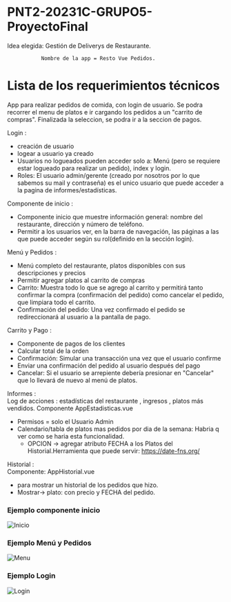 # PNT2-20231C-GRUPO5-ProyectoFinal
Idea elegida: Gestión de Deliverys de Restaurante.

               Nombre de la app = Resto Vue Pedidos.
              
# Lista de los requerimientos técnicos
App para realizar pedidos de comida, con login de usuario. 
Se podra recorrer el menu de platos e ir cargando los pedidos a un "carrito de compras". Finalizada la seleccion, se podra ir a la seccion de pagos.

Login :
  - creación de usuario
  - logear a usuario ya creado
  - Usuarios no logueados pueden acceder solo a: Menú (pero se requiere estar logueado para realizar un pedido), index y login.
  - Roles: El usuario admin/gerente (creado por nosotros por lo que sabemos su mail y contraseña) es el unico usuario que puede acceder a la pagina de informes/estadísticas.

Componente de inicio : 
  - Componente inicio que muestre información general: nombre del restaurante, dirección y número de teléfono.
  - Permitir a los usuarios ver, en la barra de navegación, las páginas a las que puede acceder según su rol(definido en la sección login).

Menú y Pedidos : 
  - Menú completo del restaurante, platos disponibles con sus descripciones y precios
  - Permitir agregar platos al carrito de compras
  - Carrito: Muestra todo lo que se agrego al carrito y permitirá tanto confirmar la compra (confirmación del pedido) como cancelar el pedido, que limpiara todo el carrito.
  - Confirmación del pedido: Una vez confirmado el pedido se redireccionará al usuario a la pantalla de pago.

Carrito y Pago : 
  - Componente de pagos de los clientes 
  - Calcular total de la orden
  - Confirmación: Simular una transacción una vez que el usuario confirme
  - Enviar una confirmación del pedido al usuario después del pago
  - Cancelar: Si el usuario se arrepiente debería presionar en "Cancelar" que lo llevará de nuevo al menú de platos.

Informes :<br />
Log de acciones : estadísticas del restaurante , ingresos , platos más vendidos. Componente AppEstadisticas.vue
  - Permisos = solo el Usuario Admin
  - Calendario/tabla de platos mas pedidos por dia de la semana: Habria q ver como se haria esta funcionalidad.
      - OPCION -> agregar atributo FECHA a los Platos del Historial.Herramienta que puede servir: https://date-fns.org/

Historial :<br />
Componente: AppHistorial.vue
  - para mostrar un historial de los pedidos que hizo.
  - Mostrar-> plato: con precio y FECHA del pedido.


### Ejemplo componente inicio
![Inicio](https://github.com/martinLisi82ORT/Proyecto_PagPedidosRestaurante/assets/111402719/ef5e601a-a96f-4e3b-bd60-6b1cfb5bc0d5)

### Ejemplo Menú y Pedidos
![Menu](https://github.com/martinLisi82ORT/Proyecto_PagPedidosRestaurante/assets/111402719/ebc3bc81-9815-4e66-b383-2983509c0375)

### Ejemplo Login
![Login](https://github.com/martinLisi82ORT/Proyecto_PagPedidosRestaurante/assets/111402719/4d7f57e3-adb2-4d89-a4f9-a6a26b550d59)
